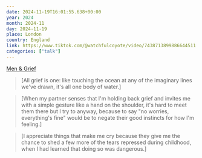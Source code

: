 ```yaml
---
date: 2024-11-19T16:01:55.638+00:00
year: 2024
month: 2024-11
day: 2024-11-19
place: London
country: England
link: https://www.tiktok.com/@watchfulcoyote/video/7438713899886644511
categories: ["talk"]
---
```

[Men & Grief](https://www.tiktok.com/@watchfulcoyote/video/7438713899886644511)

> [All grief is one: like touching the ocean at any of the imaginary lines we've drawn, it's all one body of water.]

> [When my partner senses that I'm holding back grief and invites me with a simple gesture like a hand on the shoulder, it's hard to meet them there but I try to anyway, because to say "no worries, everything's fine" would be to negate their good instincts for how I'm feeling.]

> [I appreciate things that make me cry because they give me the chance to shed a few more of the tears repressed during
childhood, when I had learned that doing so was dangerous.]
